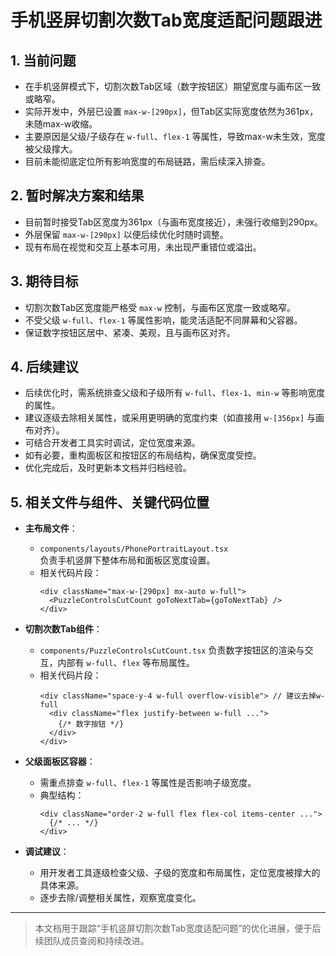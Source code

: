 # 手机竖屏切割次数Tab宽度适配问题跟进

## 1. 当前问题
- 在手机竖屏模式下，切割次数Tab区域（数字按钮区）期望宽度与画布区一致或略窄。
- 实际开发中，外层已设置 `max-w-[290px]`，但Tab区实际宽度依然为361px，未随max-w收缩。
- 主要原因是父级/子级存在 `w-full`、`flex-1` 等属性，导致max-w未生效，宽度被父级撑大。
- 目前未能彻底定位所有影响宽度的布局链路，需后续深入排查。

## 2. 暂时解决方案和结果
- 目前暂时接受Tab区宽度为361px（与画布宽度接近），未强行收缩到290px。
- 外层保留 `max-w-[290px]` 以便后续优化时随时调整。
- 现有布局在视觉和交互上基本可用，未出现严重错位或溢出。

## 3. 期待目标
- 切割次数Tab区宽度能严格受 `max-w` 控制，与画布区宽度一致或略窄。
- 不受父级 `w-full`、`flex-1` 等属性影响，能灵活适配不同屏幕和父容器。
- 保证数字按钮区居中、紧凑、美观，且与画布区对齐。

## 4. 后续建议
- 后续优化时，需系统排查父级和子级所有 `w-full`、`flex-1`、`min-w` 等影响宽度的属性。
- 建议逐级去除相关属性，或采用更明确的宽度约束（如直接用 `w-[356px]` 与画布对齐）。
- 可结合开发者工具实时调试，定位宽度来源。
- 如有必要，重构面板区和按钮区的布局结构，确保宽度受控。
- 优化完成后，及时更新本文档并归档经验。

## 5. 相关文件与组件、关键代码位置

- **主布局文件**：
  - `components/layouts/PhonePortraitLayout.tsx`  
    负责手机竖屏下整体布局和面板区宽度设置。
  - 相关代码片段：
    ```tsx
    <div className="max-w-[290px] mx-auto w-full">
      <PuzzleControlsCutCount goToNextTab={goToNextTab} />
    </div>
    ```

- **切割次数Tab组件**：
  - `components/PuzzleControlsCutCount.tsx`
    负责数字按钮区的渲染与交互，内部有 `w-full`、`flex` 等布局属性。
  - 相关代码片段：
    ```tsx
    <div className="space-y-4 w-full overflow-visible"> // 建议去掉w-full
      <div className="flex justify-between w-full ...">
        {/* 数字按钮 */}
      </div>
    </div>
    ```

- **父级面板区容器**：
  - 需重点排查 `w-full`、`flex-1` 等属性是否影响子级宽度。
  - 典型结构：
    ```tsx
    <div className="order-2 w-full flex flex-col items-center ...">
      {/* ... */}
    </div>
    ```

- **调试建议**：
  - 用开发者工具逐级检查父级、子级的宽度和布局属性，定位宽度被撑大的具体来源。
  - 逐步去除/调整相关属性，观察宽度变化。

---

> 本文档用于跟踪“手机竖屏切割次数Tab宽度适配问题”的优化进展，便于后续团队成员查阅和持续改进。 